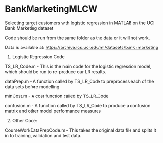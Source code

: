 # BankMarketingMLCW
Selecting target customers with logistic regression in MATLAB on the UCI Bank Marketing dataset

Code should be run from the same folder as the data or it will not work.

Data is available at: https://archive.ics.uci.edu/ml/datasets/bank+marketing

1. Logistic Regression Code:
	
TS_LR_Code.m - This is the main code for the logistic regression model, which should be run to re-produce
	   our LR results.
	
dataPrep.m - A function called by TS_LR_Code to preprocess each of the data sets before modelling
	
minCost.m - A cost function called by TS_LR_Code
	
confusion.m - A function called by TS_LR_Code to produce a confusion matrix and other model performance measures

2. Other Code:
	
CourseWorkDataPrepCode.m - This takes the original data file and splits it in to training, 
	   validation and test data. 
